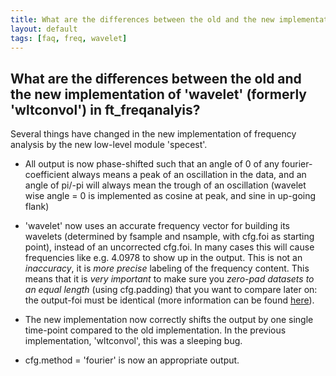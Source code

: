 ```yaml
---
title: What are the differences between the old and the new implementation of 'wavelet' (formerly 'wltconvol') in ft_freqanalyis?
layout: default
tags: [faq, freq, wavelet]
---
```


## What are the differences between the old and the new implementation of 'wavelet' (formerly 'wltconvol') in ft_freqanalyis?

Several things have changed in the new implementation of frequency analysis by the new low-level module 'specest'.

   * All output is now phase-shifted such that an angle of 0 of any fourier-coefficient always means a peak of an oscillation in the data, and an angle of pi/-pi will always mean the trough of an oscillation (wavelet wise angle = 0 is implemented as cosine at peak, and sine in up-going flank)
   * 'wavelet' now uses an accurate frequency vector for building its wavelets (determined by fsample and nsample, with cfg.foi as starting point), instead of an uncorrected cfg.foi. In many cases this will cause frequencies like e.g. 4.0978 to show up in the output. This is not an *inaccuracy*, it is *more precise* labeling of the frequency content. This means that it is *very important* to make sure you *zero-pad datasets to an equal length* (using cfg.padding) that you want to compare later on: the output-foi must be identical (more information can be found [here](/faq/why_does_my_output.freq_not_match_my_cfg.foi_when_using_wavelet_formerly_wltconvol_in_ft_freqanalyis)). 

   * The new implementation now correctly shifts the output by one single time-point compared to the old implementation. In the previous implementation, 'wltconvol', this was a sleeping bug. 
   * cfg.method = 'fourier' is now an appropriate output.

